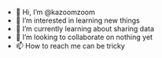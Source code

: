 - 👋 Hi, I’m @kazoomzoom
- 👀 I’m interested in learning new things
- 🌱 I’m currently learning about sharing data
- 💞️ I’m looking to collaborate on nothing yet
- 📫 How to reach me can be tricky

<!---
kazoomzoom/kazoomzoom is a ✨ special ✨ repository because its `README.md` (this file) appears on your GitHub profile.
You can click the Preview link to take a look at your changes.
--->
